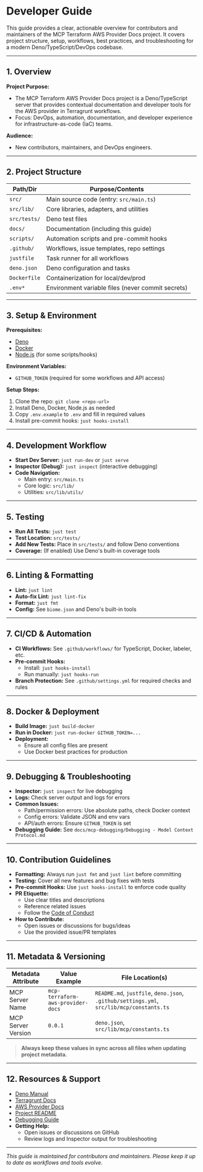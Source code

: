 # Developer Guide

This guide provides a clear, actionable overview for contributors and maintainers of the MCP Terraform AWS Provider Docs project. It covers project structure, setup, workflows, best practices, and troubleshooting for a modern Deno/TypeScript/DevOps codebase.

---

## 1. Overview

**Project Purpose:**
- The MCP Terraform AWS Provider Docs project is a Deno/TypeScript server that provides contextual documentation and developer tools for the AWS provider in Terragrunt workflows.
- Focus: DevOps, automation, documentation, and developer experience for infrastructure-as-code (IaC) teams.

**Audience:**
- New contributors, maintainers, and DevOps engineers.

---

## 2. Project Structure

| Path/Dir         | Purpose/Contents                                      |
|------------------|------------------------------------------------------|
| `src/`           | Main source code (entry: `src/main.ts`)              |
| `src/lib/`       | Core libraries, adapters, and utilities              |
| `src/tests/`     | Deno test files                                      |
| `docs/`          | Documentation (including this guide)                 |
| `scripts/`       | Automation scripts and pre-commit hooks              |
| `.github/`       | Workflows, issue templates, repo settings            |
| `justfile`       | Task runner for all workflows                        |
| `deno.json`      | Deno configuration and tasks                         |
| `Dockerfile`     | Containerization for local/dev/prod                  |
| `.env*`          | Environment variable files (never commit secrets)     |

---

## 3. Setup & Environment

**Prerequisites:**
- [Deno](https://deno.com/manual/getting_started/installation)
- [Docker](https://docs.docker.com/get-docker/)
- [Node.js](https://nodejs.org/) (for some scripts/hooks)

**Environment Variables:**
- `GITHUB_TOKEN` (required for some workflows and API access)

**Setup Steps:**
1. Clone the repo: `git clone <repo-url>`
2. Install Deno, Docker, Node.js as needed
3. Copy `.env.example` to `.env` and fill in required values
4. Install pre-commit hooks: `just hooks-install`

---

## 4. Development Workflow

- **Start Dev Server:** `just run-dev` or `just serve`
- **Inspector (Debug):** `just inspect` (interactive debugging)
- **Code Navigation:**
  - Main entry: `src/main.ts`
  - Core logic: `src/lib/`
  - Utilities: `src/lib/utils/`

---

## 5. Testing

- **Run All Tests:** `just test`
- **Test Location:** `src/tests/`
- **Add New Tests:** Place in `src/tests/` and follow Deno conventions
- **Coverage:** (If enabled) Use Deno's built-in coverage tools

---

## 6. Linting & Formatting

- **Lint:** `just lint`
- **Auto-fix Lint:** `just lint-fix`
- **Format:** `just fmt`
- **Config:** See `biome.json` and Deno's built-in tools

---

## 7. CI/CD & Automation

- **CI Workflows:** See `.github/workflows/` for TypeScript, Docker, labeler, etc.
- **Pre-commit Hooks:**
  - Install: `just hooks-install`
  - Run manually: `just hooks-run`
- **Branch Protection:** See `.github/settings.yml` for required checks and rules

---

## 8. Docker & Deployment

- **Build Image:** `just build-docker`
- **Run in Docker:** `just run-docker GITHUB_TOKEN=...`
- **Deployment:**
  - Ensure all config files are present
  - Use Docker best practices for production

---

## 9. Debugging & Troubleshooting

- **Inspector:** `just inspect` for live debugging
- **Logs:** Check server output and logs for errors
- **Common Issues:**
  - Path/permission errors: Use absolute paths, check Docker context
  - Config errors: Validate JSON and env vars
  - API/auth errors: Ensure `GITHUB_TOKEN` is set
- **Debugging Guide:** See `docs/mcp-debugging/Debugging - Model Context Protocol.md`

---

## 10. Contribution Guidelines

- **Formatting:** Always run `just fmt` and `just lint` before committing
- **Testing:** Cover all new features and bug fixes with tests
- **Pre-commit Hooks:** Use `just hooks-install` to enforce code quality
- **PR Etiquette:**
  - Use clear titles and descriptions
  - Reference related issues
  - Follow the [Code of Conduct](../CODE_OF_CONDUCT.md)
- **How to Contribute:**
  - Open issues or discussions for bugs/ideas
  - Use the provided issue/PR templates

---

## 11. Metadata & Versioning

| Metadata Attribute | Value Example | File Location(s) |
|-------------------|--------------|------------------|
| MCP Server Name   | `mcp-terraform-aws-provider-docs` | `README.md`, `justfile`, `deno.json`, `.github/settings.yml`, `src/lib/mcp/constants.ts` |
| MCP Server Version| `0.0.1`      | `deno.json`, `src/lib/mcp/constants.ts` |

> **Always keep these values in sync across all files when updating project metadata.**

---

## 12. Resources & Support

- [Deno Manual](https://deno.com/manual)
- [Terragrunt Docs](https://terragrunt.gruntwork.io/docs/)
- [AWS Provider Docs](https://registry.terraform.io/providers/hashicorp/aws/latest/docs)
- [Project README](../README.md)
- [Debugging Guide](./mcp-debugging/Debugging%20-%20Model%20Context%20Protocol.md)
- **Getting Help:**
  - Open issues or discussions on GitHub
  - Review logs and Inspector output for troubleshooting

---

_This guide is maintained for contributors and maintainers. Please keep it up to date as workflows and tools evolve._
